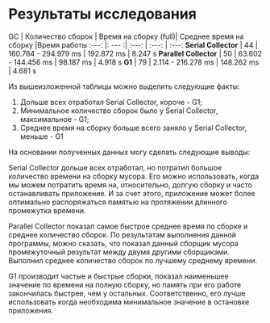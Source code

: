 # Результаты исследования
GC | Количество сборок | Время на сборку (full)| Среднее время на сборку |Время работы
:---: |: --- :| :---: | :---: | :---:
**Serial Collector** | 44 | 160.764 - 294.979 ms | 192.872 ms | 8.247 s
**Parallel Collector** | 50 | 63.602 - 144.456 ms | 98.187 ms | 4.918 s
**G1** | 79 | 2.114 - 216.278 ms | 148.262 ms | 4.681 s

Из вышеизложенной таблицы можно выделить следующие факты:
1. Дольше всех отработал Serial Collector, короче - G1;
2. Минимальное количество сборок было у Serial Collector,
   максимальное - G1;
3. Среднее время на сборку больше всего заняло у Serial Collector, меньше - G1

На основании полученных данных могу сделать следующие выводы:

Serial Collector дольше всех отработал, но потратил большое количество времени на сборку мусора.
Его можно использовать, когда мы можем потратить время на, относительно, долгую сборку и часто останавливать
приложение. И за счет этого, приложение может более оптимально распоряжаться памятью на протяжении длинного
промежутка времени.

Parallel Collector показал самое быстрое среднее время по сборке и среднее количество сборок.
По результатам выполнения данной программы, можно сказать, что показал данный сборщик мусора промежуточный результат
между двумя другими сборщиками. Выполнил среднее количество сборок по лучшему среднему времени. 

G1 производит частые и быстрые сборки, показал наименьшее значение по времени на полную сборку, но память при его работе закончилась быстрее, чем у остальных.
Соответственно, его лучше использовать когда необходима минимальное значение в остановке приложения.
